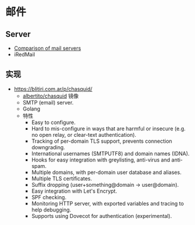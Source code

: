 # 邮件

## Server
* [Comparison of mail servers](https://en.wikipedia.org/wiki/Comparison_of_mail_servers)
* iRedMail

## 实现
* https://blitiri.com.ar/p/chasquid/
  * [albertito/chasquid](https://github.com/albertito/chasquid) 镜像
  * SMTP (email) server.
  * Golang
  * 特性
    * Easy to configure.
    * Hard to mis-configure in ways that are harmful or insecure (e.g. no open relay, or clear-text authentication).
    * Tracking of per-domain TLS support, prevents connection downgrading.
    * International usernames (SMTPUTF8) and domain names (IDNA).
    * Hooks for easy integration with greylisting, anti-virus and anti-spam.
    * Multiple domains, with per-domain user database and aliases.
    * Multiple TLS certificates.
    * Suffix dropping (user+something@domain → user@domain).
    * Easy integration with Let's Encrypt.
    * SPF checking.
    * Monitoring HTTP server, with exported variables and tracing to help debugging.
    * Supports using Dovecot for authentication (experimental).
